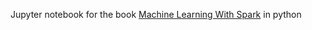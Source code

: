 Jupyter notebook for the book [Machine Learning With Spark](https://play.google.com/store/books/details?pcampaignid=books_read_action&id=syPHBgAAQBAJ) in python
